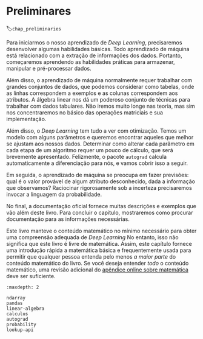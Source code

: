 #  Preliminares
:label:`chap_preliminaries`

Para iniciarmos o nosso aprendizado de *Deep Learning*,
precisaremos desenvolver algumas habilidades básicas.
Todo aprendizado de máquina está relacionado
com a extração de informações dos dados.
Portanto, começaremos aprendendo as habilidades práticas
para armazenar, manipular e pré-processar dados.

Além disso, o aprendizado de máquina normalmente requer
trabalhar com grandes conjuntos de dados, que podemos considerar como tabelas,
onde as linhas correspondem a exemplos
e as colunas correspondem aos atributos.
A álgebra linear nos dá um poderoso conjunto de técnicas
para trabalhar com dados tabulares.
Não iremos muito longe nas teoria, mas sim nos concentraremos no básico
das operações matriciais e sua implementação.

Além disso, o *Deep Learning* tem tudo a ver com otimização.
Temos um modelo com alguns parâmetros e
queremos encontrar aqueles que melhor se ajustam aos nossos dados.
Determinar como alterar cada parâmetro em cada etapa de um algoritmo
requer um pouco de cálculo, que será brevemente apresentado.
Felizmente, o pacote `autograd` calcula automaticamente a diferenciação para nós,
e vamos cobrir isso a seguir.

Em seguida, o aprendizado de máquina se preocupa em fazer previsões:
qual é o valor provável de algum atributo desconhecido,
dada a informação que observamos?
Raciocinar rigorosamente sob a incerteza
precisaremos invocar a linguagem da probabilidade.

No final, a documentação oficial fornece
muitas descrições e exemplos que vão além deste livro.
Para concluir o capítulo, mostraremos como procurar documentação para
as informações necessárias.

Este livro manteve o conteúdo matemático no mínimo necessário
para obter uma compreensão adequada de *Deep Learning*
No entanto, isso não significa que
este livro é livre de matemática.
Assim, este capítulo fornece uma introdução rápida a
matemática básica e frequentemente usada para permitir que qualquer pessoa entenda
pelo menos *a maior parte* do conteúdo matemático do livro.
Se você deseja entender *todo* o conteúdo matemático,
uma revisão adicional do [apêndice online sobre matemática](https://d2l.ai/chapter_apencha-mathematics-for-deep-learning/index.html) deve ser suficiente.

```toc
:maxdepth: 2

ndarray
pandas
linear-algebra
calculus
autograd
probability
lookup-api
```

<!--stackedit_data:
eyJoaXN0b3J5IjpbNTkwMDAzOTU4LDUyNDkzNDQ2MV19
-->